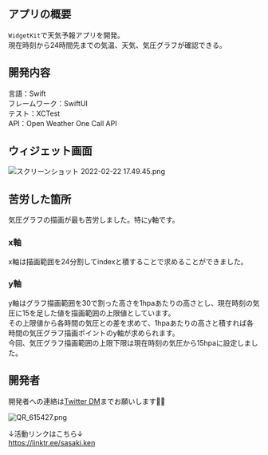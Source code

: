 ## アプリの概要
`WidgetKit`で天気予報アプリを開発。  
現在時刻から24時間先までの気温、天気、気圧グラフが確認できる。

## 開発内容
言語：Swift  
フレームワーク：SwiftUI  
テスト：XCTest  
API：Open Weather One Call API  

## ウィジェット画面
![スクリーンショット 2022-02-22 17.49.45.png](https://qiita-image-store.s3.ap-northeast-1.amazonaws.com/0/643372/cc486bec-716f-0203-9763-634b2854c6a1.png)

## 苦労した箇所
気圧グラフの描画が最も苦労しました。特にy軸です。
### x軸
x軸は描画範囲を24分割してindexと積することで求めることができました。

### y軸
y軸はグラフ描画範囲を30で割った高さを1hpaあたりの高さとし、現在時刻の気圧に15を足した値を描画範囲の上限値としています。  
その上限値から各時間の気圧との差を求めて、1hpaあたりの高さと積すれば各時間の気圧グラフ描画ポイントのy軸が求められます。  
今回、気圧グラフ描画範囲の上限下限は現在時刻の気圧から15hpaに設定しました。

## 開発者
開発者への連絡は[Twitter DM](https://twitter.com/ken_sasaki2)までお願いします🙇‍♂️  

![QR_615427.png](https://qiita-image-store.s3.ap-northeast-1.amazonaws.com/0/643372/4f8dff15-33fa-c042-44a3-b592f49c959c.png)

↓活動リンクはこちら↓  
https://linktr.ee/sasaki.ken
